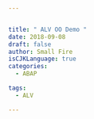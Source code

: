 ```yaml
---


title: " ALV OO Demo "
date: 2018-09-08
draft: false
author: Small Fire
isCJKLanguage: true
categories: 
  - ABAP

tags: 
  - ALV

---
```


